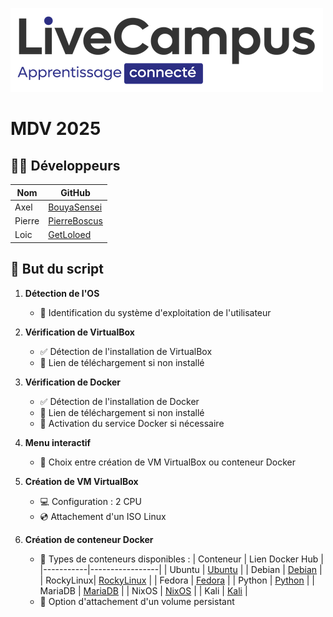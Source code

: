 ![Logo](images/logo.png)

# MDV 2025

## 👨‍💻 Développeurs

| Nom | GitHub |
|-----|--------|
| Axel | [BouyaSensei](https://github.com/BouyaSensei) |
| Pierre | [PierreBoscus](https://github.com/PierreBoscus) |
| Loic | [GetLoloed](https://github.com/GetLoloed/) |

## 🎯 But du script

1. **Détection de l'OS** 
   - 🔎 Identification du système d'exploitation de l'utilisateur

2. **Vérification de VirtualBox**
   - ✅ Détection de l'installation de VirtualBox
   - 🔗 Lien de téléchargement si non installé

3. **Vérification de Docker**
   - ✅ Détection de l'installation de Docker
   - 🔗 Lien de téléchargement si non installé
   - 🚀 Activation du service Docker si nécessaire

4. **Menu interactif**
   - 🔄 Choix entre création de VM VirtualBox ou conteneur Docker

5. **Création de VM VirtualBox**
   - 💻 Configuration : 2 CPU
   - 💿 Attachement d'un ISO Linux

6. **Création de conteneur Docker**
   - 🐳 Types de conteneurs disponibles :
     | Conteneur | Lien Docker Hub |
     |-----------|-----------------|
     | Ubuntu    | [Ubuntu](https://hub.docker.com/_/ubuntu) |
     | Debian    | [Debian](https://hub.docker.com/_/debian) |
     | RockyLinux| [RockyLinux](https://hub.docker.com/r/rockylinux/rockylinux) |
     | Fedora    | [Fedora](https://hub.docker.com/_/fedora) |
     | Python    | [Python](https://hub.docker.com/_/python) |
     | MariaDB   | [MariaDB](https://hub.docker.com/_/mariadb) |
     | NixOS     | [NixOS](https://hub.docker.com/r/nixos/nix) |
     | Kali      | [Kali](https://hub.docker.com/r/kalilinux/kali-rolling) |
   - 💾 Option d'attachement d'un volume persistant